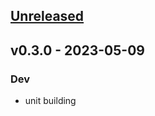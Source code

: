 <a name="unreleased"></a>
## [Unreleased]


<a name="v0.3.0"></a>
## v0.3.0 - 2023-05-09
### Dev
- unit building


[Unreleased]: https://github.com/ohmrun/stx/compare/v0.3.0...HEAD
